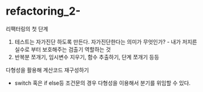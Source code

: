 # refactoring_2-

리팩터링의 첫 단계

1. 테스트는 자가진단 하도록 만든다.
   자가진단한다는 의미가 무엇인가? - 내가 저지른 실수로 부터 보호해주는 검출기 역할하는 것
2. 반복분 쪼개기, 임시변수 지우기, 함수 추출하기, 단계 쪼개기 등등 



다형성을 활용해 계산코드 재구성하기

- switch 혹은 if else등 조건문의 경우 다형성을 이용해서 분기를 위임할 수 있다.